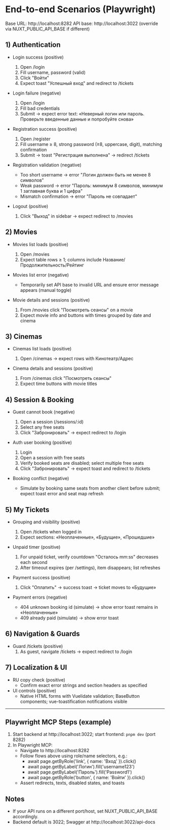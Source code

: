 # End-to-end Scenarios (Playwright)

Base URL: http://localhost:8282
API base: http://localhost:3022 (override via NUXT_PUBLIC_API_BASE if different)

## 1) Authentication
- Login success (positive)
  1. Open /login
  2. Fill username, password (valid)
  3. Click "Войти"
  4. Expect toast "Успешный вход" and redirect to /tickets

- Login failure (negative)
  1. Open /login
  2. Fill bad credentials
  3. Submit → expect error text: «Неверный логин или пароль. Проверьте введенные данные и попробуйте снова»

- Registration success (positive)
  1. Open /register
  2. Fill username ≥ 8, strong password (≥8, uppercase, digit), matching confirmation
  3. Submit → toast "Регистрация выполнена" → redirect /tickets

- Registration validation (negative)
  - Too short username → error "Логин должен быть не менее 8 символов"
  - Weak password → error "Пароль: минимум 8 символов, минимум 1 заглавная буква и 1 цифра"
  - Mismatch confirmation → error "Пароль не совпадает"

- Logout (positive)
  1. Click "Выход" in sidebar → expect redirect to /movies

## 2) Movies
- Movies list loads (positive)
  1. Open /movies
  2. Expect table rows ≥ 1; columns include Название/Продолжительность/Рейтинг

- Movies list error (negative)
  - Temporarily set API base to invalid URL and ensure error message appears (manual toggle)

- Movie details and sessions (positive)
  1. From /movies click "Посмотреть сеансы" on a movie
  2. Expect movie info and buttons with times grouped by date and cinema

## 3) Cinemas
- Cinemas list loads (positive)
  1. Open /cinemas → expect rows with Кинотеатр/Адрес

- Cinema details and sessions (positive)
  1. From /cinemas click "Посмотреть сеансы"
  2. Expect time buttons with movie titles

## 4) Session & Booking
- Guest cannot book (negative)
  1. Open a session (/sessions/:id)
  2. Select any free seats
  3. Click "Забронировать" → expect redirect to /login

- Auth user booking (positive)
  1. Login
  2. Open a session with free seats
  3. Verify booked seats are disabled; select multiple free seats
  4. Click "Забронировать" → expect toast and redirect to /tickets

- Booking conflict (negative)
  - Simulate by booking same seats from another client before submit; expect toast error and seat map refresh

## 5) My Tickets
- Grouping and visibility (positive)
  1. Open /tickets when logged in
  2. Expect sections: «Неоплаченные», «Будущие», «Прошедшие»

- Unpaid timer (positive)
  1. For unpaid ticket, verify countdown "Осталось mm:ss" decreases each second
  2. After timeout expires (per /settings), item disappears; list refreshes

- Payment success (positive)
  1. Click "Оплатить" → success toast → ticket moves to «Будущие»

- Payment errors (negative)
  - 404 unknown booking id (simulate) → show error toast remains in «Неоплаченные»
  - 409 already paid (simulate) → show error toast

## 6) Navigation & Guards
- Guard /tickets (positive)
  1. As guest, navigate /tickets → expect redirect to /login

## 7) Localization & UI
- RU copy check (positive)
  - Confirm exact error strings and section headers as specified
- UI controls (positive)
  - Native HTML forms with Vuelidate validation; BaseButton components; vue-toastification notifications visible

---

## Playwright MCP Steps (example)

1. Start backend at http://localhost:3022; start frontend: `pnpm dev` (port 8282)
2. In Playwright MCP:
   - Navigate to http://localhost:8282
   - Follow flows above using role/name selectors, e.g.:
     - await page.getByRole('link', { name: 'Вход' }).click()
     - await page.getByLabel('Логин').fill('username123')
     - await page.getByLabel('Пароль').fill('Password1')
     - await page.getByRole('button', { name: 'Войти' }).click()
   - Assert redirects, texts, disabled states, and toasts

## Notes
- If your API runs on a different port/host, set NUXT_PUBLIC_API_BASE accordingly.
- Backend default is 3022; Swagger at http://localhost:3022/api-docs
